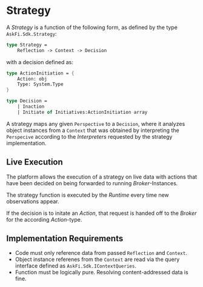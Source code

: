 # Strategy

A _Strategy_ is a function of the following form, as defined by the type `AskFi.Sdk.Strategy`:

```fsharp
type Strategy =
    Reflection -> Context -> Decision
```

with a decision defined as:

```fsharp
type ActionInitiation = {
    Action: obj
    Type: System.Type
}

type Decision =
    | Inaction
    | Initiate of Initiatives:ActionInitiation array
```

A strategy maps any given `Perspective` to a `Decision`, where it analyzes object instances from a `Context` that was obtained by interpreting the `Perspecive` according to the _Interpreters_ requested by the strategy implementation.

## Live Execution

The platform allows the execution of a strategy on live data with actions that have been decided on being forwarded to running _Broker_-Instances.

The strategy function is executed by the _Runtime_ every time new observations appear.

If the decision is to initate an _Action_, that request is handed off to the _Broker_ for the according _Action_-type.

## Implementation Requirements

- Code must only reference data from passed `Reflection` and `Context`.
- Object instance referenes from the `Context` are read via the query interface defined as `AskFi.Sdk.IContextQueries`.
- Function must be logically pure. Resolving content-addressed data is fine.
